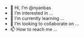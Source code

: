 - 👋 Hi, I’m @nyanbas
- 👀 I’m interested in ...
- 🌱 I’m currently learning ...
- 💞️ I’m looking to collaborate on ...
- 📫 How to reach me ...

<!---
nyanbas/nyanbas is a ✨ special ✨ repository because its `README.md` (this file) appears on your GitHub profile.
You can click the Preview link to take a look at your changes.
--->
